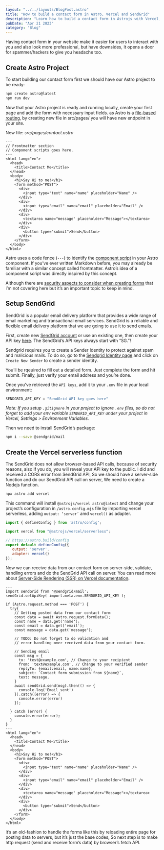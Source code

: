 ```yaml
---
layout: "../../layouts/BlogPost.astro"
title: "How to build a contact form in Astro, Vercel and SendGrid"
description: "Learn how to build a contact form in Astrojs with Vercel, and SendGrid. We'll create the form with Astrojs, configure Vercel to handle form submissions and SSR, and integrate SendGrid for email delivery."
pubDate: "Apr 21 2023"
category: "Blog"
---
```


Having contact form in your website make it easier for users to interact with you and also look more professional, but have downsides, It opens a door for spammer/hackers to give you headache too.

## Create Astro Project

To start building our contact form first we should have our Astro project to be ready:

```bash
npm create astro@latest
npm run dev
```

Now that your Astro project is ready and running locally, create your first page and add the form with necessary input fields. as Astro is a [file-based routing](https://docs.astro.build/en/core-concepts/routing/), by creating new file in src/pages/ you will have new endpoint in your site.

New file: _src/pages/contact.astro_

```astro
---
// Frontmatter section
// Component scripts goes here.
---
<html lang="en">
  <head>
    <title>Contact Me</title>
  </head>
  <body>
    <h1>Say Hi to me!</h1>
    <form method="POST">
      <div>
        <input type="text" name="name" placeholder="Name" />
      </div>
      <div>
        <input type="email" name="email" placeholder="Email" />
      </div>
      <div>
        <textarea name="message" placeholder="Message"></textarea>
      </div>
      <div>
        <button type="submit">Send</button>
      </div>
    </form>
  </body>
</html>
```

Astro uses a code fence (`---`) to identify the [component script](https://docs.astro.build/en/core-concepts/astro-components/) in your Astro component. If you’ve ever written Markdown before, you may already be familiar with a similar concept called frontmatter. Astro’s idea of a component script was directly inspired by this concept.

Although there are [security aspects to consider when creating forms](https://austingil.com/how-to-build-html-forms-right-security/) that I’m not covering here but it’s an important topic to keep in mind.

## Setup SendGrid

SendGrid is a popular email delivery platform that provides a wide range of email marketing and transactional email services. SendGrid is a reliable and flexible email delivery platform that we are going to use it to send emails.

First, create new [SendGrid account](https://signup.sendgrid.com/) or use an existing one, then create your API key [here](https://app.sendgrid.com/guide/integrate/langs/nodejs). The SendGrid’s API keys always start with “SG.”!

Sendgrid requires you to create a Sender Identity to protect against spam and malicious mails. To do so, go to the [Sendgrid Identity page](https://app.sendgrid.com/settings/sender_auth) and click on `Create New Sender` to create a sender identity.

You’ll be rqeuired to fill out a detailed form. Just complete the form and hit submit. Finally, just verify your email address and you’re done.

Once you’ve retrieved the `API keys`, add it to your `.env` file in your local environment:

```js
SENDGRID_API_KEY = "SendGrid API key goes here"
```

_Note: If you setup `.gitignore` in your project to ignore `.env` files, so do not forget to add your env variable `SENDGRID_API_KEY` under your project in Vercel, Settings > Environment Variables._

Then we need to install SendGrid’s package:

```bash
npm i --save @sendgrid/mail
```

## Create the Vercel serverless function

The SendGrid does not allow browser-based API calls, because of security reasons, also if you do, you will reveal your API key to the public. I did and received a CORS error from SendGrid API, So we should have a server-side function and do our SendGrid API call on server, We need to create a Nodejs function.

```bash
npx astro add vercel
```

This command will install `@astrojs/vercel astro@latest` and change your project’s configuration in `/astro.config.mjs` file by importing vercel serverless, adding `output: ‘server’` amd `vercel()` as adapter.

```js
import { defineConfig } from 'astro/config';

import vercel from "@astrojs/vercel/serverless";

// https://astro.build/config
export default defineConfig({
   output: 'server',
   adapter: vercel()
});
```

Now we can receive data from our contact form on server-side, validate, handling errors and do the SendGrid API call on server. You can read more about [Server-Side Rendering (SSR) on Vercel documentation](https://vercel.com/docs/frameworks/astro).

```astro
---
import sendGrid from '@sendgrid/mail';
sendGrid.setApiKey( import.meta.env.SENDGRID_API_KEY );

if (Astro.request.method === 'POST') {
  try{
    // Getting posted data from our contact form
    const data = await Astro.request.formData();
    const name = data.get('name');
    const email = data.get('email');
    const message = data.get('message');

    // TODO: Do not forget to do validation and
    // error handling over received data from your contact form.

    // Sending email
    const msg = {
      to: 'test@example.com', // Change to your recipient
      from: 'text@example.com', // Change to your verified sender
      replyTo: {email:email, name:name},
      subject: `Contact form submission from ${name}`,
      text: message,
    }
    await sendGrid.send(msg).then(() => {
      console.log('Email sent')
    }).catch((error) => {
      console.error(error)
    });

  } catch (error) {
    console.error(error);
  }
}
---
<html lang="en">
  <head>
    <title>Contact Me</title>
  </head>
  <body>
    <h1>Say Hi to me!</h1>
    <form method="POST">
      <div>
        <input type="text" name="name" placeholder="Name" />
      </div>
      <div>
        <input type="email" name="email" placeholder="Email" />
      </div>
      <div>
        <textarea name="message" placeholder="Message"></textarea>
      </div>
      <div>
        <button type="submit">Send</button>
      </div>
    </form>
  </body>
</html>
```

It’s an old-fashion to handle the forms like this by reloading entire page for posting data to servers, but it’s just the base codes, So next step is to make http request (send and receive form’s data) by browser’s fetch API.
